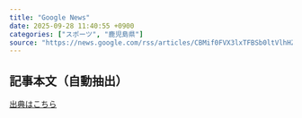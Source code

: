 ```yaml
---
title: "Google News"
date: 2025-09-28 11:40:55 +0900
categories: ["スポーツ", "鹿児島県"]
source: "https://news.google.com/rss/articles/CBMif0FVX3lxTFBSb0ltVlhHZlA1ekJaUnhUUUhISGtFay1YRnBIZUY2ZGxaTllCRUdHMWdkUkkwZ3VDeU4tMzIwWGZhN2lELVpRN0UyamJqbENDcl8yUk9qX1lmc1RNWHlCOWpoWDdjTGdpRG1TMmNlanhzSlRTakNDY2tuREtzaUk?oc=5"
---
```


## 記事本文（自動抽出）
<body class="y0K44d EA71Tc" id="readabilityBody"></body>

[出典はこちら](https://news.google.com/rss/articles/CBMif0FVX3lxTFBSb0ltVlhHZlA1ekJaUnhUUUhISGtFay1YRnBIZUY2ZGxaTllCRUdHMWdkUkkwZ3VDeU4tMzIwWGZhN2lELVpRN0UyamJqbENDcl8yUk9qX1lmc1RNWHlCOWpoWDdjTGdpRG1TMmNlanhzSlRTakNDY2tuREtzaUk?oc=5)
